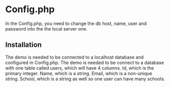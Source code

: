 # Config.php

In the Config.php, you need to change the db host, name, user and password into the the local server one.

## Installation

The demo is needed to be connected to a localhost database and configured in Config.php. The demo is needed to be connect to a database with one table called users, which will have 4 columns. Id, which is the primary integer. Name, which is a string. Email, which is a non-unique string. School, which is a string as well so one user can have many schools.
